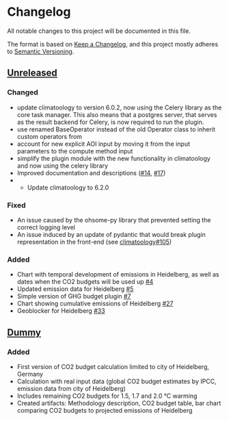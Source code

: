 # Changelog

All notable changes to this project will be documented in this file.

The format is based on [Keep a Changelog](https://keepachangelog.com/en/1.0.0/),
and this project mostly adheres to [Semantic Versioning](https://semver.org/spec/v2.0.0.html).

## [Unreleased](https://gitlab.gistools.geog.uni-heidelberg.de/climate-action/plugins/ghg-budget/-/compare/dummy...main?from_project_id=854&straight=false)
### Changed
- update climatoology to version 6.0.2, now using the Celery library as the core task manager.
This also means that a postgres server, that serves as the result backend for Celery, is now required to run the
plugin.
- use renamed BaseOperator instead of the old Operator class to inherit custom operators from
- account for new explicit AOI input by moving it from the input parameters to the compute method input
- simplify the plugin module with the new functionality in climatoology and now using the celery library
- Improved documentation and descriptions ([#14](https://gitlab.heigit.org/climate-action/plugins/ghg-budget/-/issues/14), [#17](https://gitlab.heigit.org/climate-action/plugins/ghg-budget/-/issues/17))
- - Update climatoology to 6.2.0
### Fixed
- An issue caused by the ohsome-py library that prevented setting the correct logging level
- An issue induced by an update of pydantic that would break plugin representation in the front-end (see [climatoology#105](https://gitlab.heigit.org/climate-action/climatoology/-/issues/105))
### Added
- Chart with temporal development of emissions in Heidelberg, as well as dates when the CO2 budgets will be used up [#4](https://gitlab.heigit.org/climate-action/plugins/ghg-budget/-/issues/4)
- Updated emission data for Heidelberg [#5](https://gitlab.heigit.org/climate-action/plugins/ghg-budget/-/issues/5)
- Simple version of GHG budget plugin [#7](https://gitlab.heigit.org/climate-action/plugins/ghg-budget/-/issues/7)
- Chart showing cumulative emissions of Heidelberg [#27](https://gitlab.heigit.org/climate-action/plugins/ghg-budget/-/issues/27)
- Geoblocker for Heidelberg [#33](https://gitlab.heigit.org/climate-action/plugins/ghg-budget/-/issues/33)

## [Dummy](https://gitlab.gistools.geog.uni-heidelberg.de/climate-action/plugins/ghg-budget/-/releases/dummy)
### Added
- First version of CO2 budget calculation limited to city of Heidelberg, Germany
- Calculation with real input data (global CO2 budget estimates by IPCC, emission data from city of Heidelberg)
- Includes remaining CO2 budgets for 1.5, 1.7 and 2.0 °C warming
- Created artifacts: Methodology description, CO2 budget table, bar chart comparing CO2 budgets to projected emissions of Heidelberg